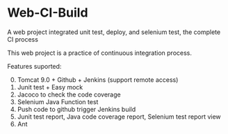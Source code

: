 # Web-CI-Build
A web project integrated unit test, deploy, and selenium test, the complete CI process

This web project is a practice of continuous integration process.

Features suported:

0. Tomcat 9.0 + Github + Jenkins (support remote access)
1. Junit test + Easy mock
2. Jacoco to check the code coverage
3. Selenium Java Function test
4. Push code to github trigger Jenkins build
5. Junit test report, Java code coverage report, Selenium test report view
6. Ant
